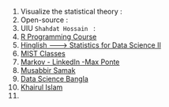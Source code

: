 1. Visualize the statistical theory :[](https://seeing-theory.brown.edu/#secondPage )
2. Open-source :[](https://www.grasple.com/statistics)
3. UIU `Shahdat Hossain ` : [](https://www.youtube.com/@sahadatislam.6336/playlists)
4. [R Programming Course ](https://www.youtube.com/watch?v=N5fl-X8hmgo&list=PLyVklycZ1K4QXUQEtW7nM2_LZl207igKp)
5. [Hinglish ---> Statistics for Data Science II  ](https://www.youtube.com/@statisticsfordatascience_i793)
6. [MIST Classes](https://www.youtube.com/@mistclasses25/videos)
7. [Markov - LinkedIn -Max Ponte ](https://www.linkedin.com/posts/maxponte_markov-chain-monte-carlo-without-all-the-activity-7318712732038348800-l8T1?utm_source=social_share_send&utm_medium=member_desktop_web&rcm=ACoAACjOOVEBkNZNlKFnUilkISGQsS_Bco3u3ms)
8.  [Musabbir Samak](https://www.youtube.com/@musabbirsammak/playlists)
9.  [Data Science Bangla](https://www.youtube.com/@DataScienceBanglaTutorial/playlists)
10. [Khairul Islam](https://youtu.be/zu-nVjBIRYY?si=Nq3LJ-uDhqdg-IK-)
11. 
